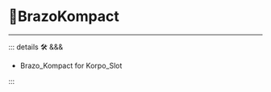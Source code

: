 # 🔷<beta>BrazoKompact</beta>

---

<!-- =================================================== -->
<!-- =================================================== -->
<!-- =================================================== -->
<!-- =================================================== -->
<!-- =================================================== -->
::: details 🛠 <dev>&&&</dev>

- Brazo_Kompact for Korpo_Slot 

:::
